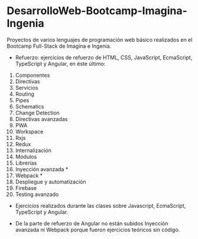 # DesarrolloWeb-Bootcamp-Imagina-Ingenia

Proyectos de varios lenguajes de programación web básico realizados en el Bootcamp Full-Stack de Imagina e Ingenia. 

- Refuerzo: ejercicios de refuerzo de HTML, CSS, JavaScript, EcmaScript, TypeScript y Angular, en éste último:

1. Componentes
2. Directivas
3. Servicios
4. Routing
5. Pipes
6. Schematics
7. Change Detection
8. Directivas avanzadas
9. PWA
10. Workspace
11. Rxjs
12. Redux
13. Internalización
14. Módulos
15. Librerías
16. Inyección avanzada *
17. Webpack *
18. Despliegue y automatización
19. Firebase
20. Testing avanzado
 
    
- Ejercicios realizados durante las clases sobre Javascript, EcmaScript, TypeScript y Angular.



* De la parte de refuerzo de Angular no están subidos Inyección avanzada ni Webpack porque fueron ejercicios teóricos sin código.
